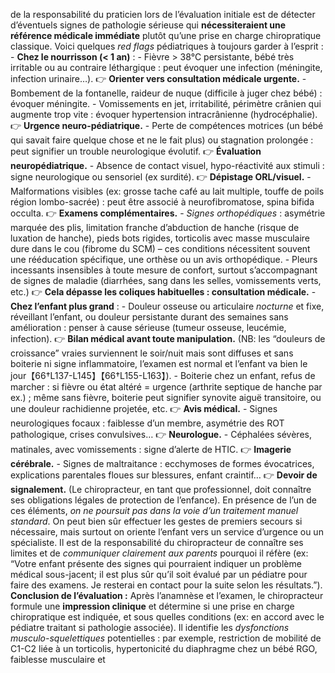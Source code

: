 de la responsabilité du praticien lors de l’évaluation initiale est de détecter d’éventuels signes de pathologie sérieuse qui **nécessiteraient une référence médicale immédiate** plutôt qu’une prise en charge chiropratique classique. Voici quelques *red flags* pédiatriques à toujours garder à l’esprit : - **Chez le nourrisson (< 1 an)** : - Fièvre > 38°C persistante, bébé très irritable ou au contraire léthargique : peut évoquer une infection (méningite, infection urinaire…). 👉 **Orienter vers consultation médicale urgente.** - Bombement de la fontanelle, raideur de nuque (difficile à juger chez bébé) : évoquer méningite. - Vomissements en jet, irritabilité, périmètre crânien qui augmente trop vite : évoquer hypertension intracrânienne (hydrocéphalie). 👉 **Urgence neuro-pédiatrique.** - Perte de compétences motrices (un bébé qui savait faire quelque chose et ne le fait plus) ou stagnation prolongée : peut signifier un trouble neurologique évolutif. 👉 **Évaluation neuropédiatrique.** - Absence de contact visuel, hypo-réactivité aux stimuli : signe neurologique ou sensoriel (ex surdité). 👉 **Dépistage ORL/visuel.** - Malformations visibles (ex: grosse tache café au lait multiple, touffe de poils région lombo-sacrée) : peut être associé à neurofibromatose, spina bifida occulta. 👉 **Examens complémentaires.** - *Signes orthopédiques* : asymétrie marquée des plis, limitation franche d’abduction de hanche (risque de luxation de hanche), pieds bots rigides, torticolis avec masse musculaire dure dans le cou (fibrome du SCM) – ces conditions nécessitent souvent une rééducation spécifique, une orthèse ou un avis orthopédique. - Pleurs incessants insensibles à toute mesure de confort, surtout s’accompagnant de signes de maladie (diarrhées, sang dans les selles, vomissements verts, etc.) 👉 **Cela dépasse les coliques habituelles : consultation médicale.** - **Chez l’enfant plus grand** : - Douleur osseuse ou articulaire *nocturne* et fixe, réveillant l’enfant, ou douleur persistante durant des semaines sans amélioration : penser à cause sérieuse (tumeur osseuse, leucémie, infection). 👉 **Bilan médical avant toute manipulation.** (NB: les “douleurs de croissance” vraies surviennent le soir/nuit mais sont diffuses et sans boiterie ni signe inflammatoire, l’examen est normal et l’enfant va bien le jour【66†L137-L145】【66†L155-L163】). - Boiterie chez un enfant, refus de marcher : si fièvre ou état altéré = urgence (arthrite septique de hanche par ex.) ; même sans fièvre, boiterie peut signifier synovite aiguë transitoire, ou une douleur rachidienne projetée, etc. 👉 **Avis médical.** - Signes neurologiques focaux : faiblesse d’un membre, asymétrie des ROT pathologique, crises convulsives… 👉 **Neurologue.** - Céphalées sévères, matinales, avec vomissements : signe d’alerte de HTIC. 👉 **Imagerie cérébrale.** - Signes de maltraitance : ecchymoses de formes évocatrices, explications parentales floues sur blessures, enfant craintif… 👉 **Devoir de signalement.** (Le chiropracteur, en tant que professionnel, doit connaître ses obligations légales de protection de l’enfance). En présence de l’un de ces éléments, *on ne poursuit pas dans la voie d’un traitement manuel standard*. On peut bien sûr effectuer les gestes de premiers secours si nécessaire, mais surtout on oriente l’enfant vers un service d’urgence ou un spécialiste. Il est de la responsabilité du chiropracteur de connaître ses limites et de *communiquer clairement aux parents* pourquoi il réfère (ex: “Votre enfant présente des signes qui pourraient indiquer un problème médical sous-jacent; il est plus sûr qu’il soit évalué par un pédiatre pour faire des examens. Je resterai en contact pour la suite selon les résultats.”). **Conclusion de l’évaluation :** Après l’anamnèse et l’examen, le chiropracteur formule une **impression clinique** et détermine si une prise en charge chiropratique est indiquée, et sous quelles conditions (ex: en accord avec le pédiatre traitant si pathologie associée). Il identifie les *dysfonctions musculo-squelettiques* potentielles : par exemple, restriction de mobilité de C1-C2 liée à un torticolis, hypertonicité du diaphragme chez un bébé RGO, faiblesse musculaire et